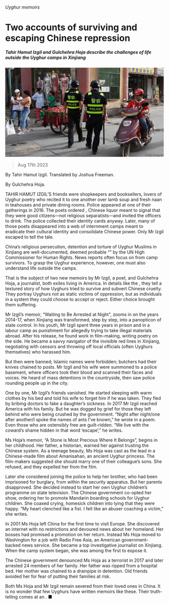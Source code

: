 ###### Uyghur memoirs

# Two accounts of surviving and escaping Chinese repression 

##### Tahir Hamut Izgil and Gulchehra Hoja describe the challenges of life outside the Uyghur camps in Xinjiang 

![image](images/20230819_CUP503.jpg) 

> Aug 17th 2023 

By Tahir Hamut Izgil. Translated by Joshua Freeman. 

By Gulchehra Hoja. 

TAHIR HAMUT IZGIL’S friends were shopkeepers and booksellers, lovers of Uyghur poetry who recited it to one another over lamb soup and fresh naan in teahouses and private dining rooms. Police appeared at one of their gatherings in 2016. The poets ordered , Chinese liquor meant to signal that they were good citizens—not religious separatists—and invited the officers to drink. The police collected their identity cards anyway. Later, many of those poets disappeared into a web of internment camps meant to eradicate their cultural identity and consolidate Chinese power. Only Mr Izgil escaped to tell the tale.

China’s religious persecution, detention and torture of Uyghur Muslims in Xinjiang are well-documented, deemed probable “” by the UN High Commissioner for Human Rights. News reports often focus on  from camp survivors. To grasp the Uyghur experience, however, one must also understand life outside the camps.

That is the subject of two new memoirs by Mr Izgil, a poet, and Gulchehra Hoja, a journalist, both exiles living in America. In details like the , they tell a textured story of how Uyghurs tried to survive and subvert Chinese cruelty. They portray Uyghurs not as static victims of oppression, but as individuals in a system they could choose to accept or reject. Either choice brought them suffering.

Mr Izgil’s memoir, “Waiting to Be Arrested at Night”, zooms in on the years 2014-17, when Xinjiang was transformed, step by step, into a panopticon of state control. In his youth, Mr Izgil spent three years in prison and in a labour camp as punishment for allegedly trying to take illegal materials abroad. After his release, he found work in film-making, writing poetry on the side. He became a savvy navigator of the invisible red lines in Xinjiang, negotiating with censors and throwing off local officials (often Uyghurs themselves) who harassed him.

But then  were banned; Islamic names were forbidden; butchers had their knives chained to posts. Mr Izgil and his wife were summoned to a police basement, where officers took their blood and scanned their faces and voices. He heard of mass detentions in the countryside, then saw police rounding people up in the city.

One by one, Mr Izgil’s friends vanished. He started sleeping with warm clothes by his bed and told his wife to forget him if he was taken. They fled by bribing doctors to fake a daughter’s sickness. In 2017 Mr Izgil reached America with his family. But he was dogged by grief for those they left behind who were being crushed by the government. “Night after night/one after another/I spoke the names of ants I’ve known,” he wrote in a poem. Even those who are ostensibly free are guilt-ridden. “We live with the coward’s shame hidden in that word ‘escape’,” he writes.

Ms Hoja’s memoir, “A Stone is Most Precious Where It Belongs”, begins in her childhood. Her father, a historian, warned her against trusting the Chinese system. As a teenage beauty, Ms Hoja was cast as the lead in a Chinese-made film about Amanisahan, an ancient Uyghur princess. The film-makers suggested she should marry one of their colleague’s sons. She refused, and they expelled her from the film.

Later she considered joining the police to help her brother, who had been imprisoned for burglary, from within the security apparatus. But her parents disapproved. She decided instead to start her own Uyghur children’s programme on state television. The Chinese government co-opted her show, ordering her to promote Mandarin boarding schools for Uyghur children. She coaxed crying, homesick children into lying that they were happy. “My heart clenched like a fist. I felt like an abuser coaching a victim,” she writes.

In 2001 Ms Hoja left China for the first time to visit Europe. She discovered an internet with no restrictions and devoured news about her homeland. Her bosses had promised a promotion on her return. Instead Ms Hoja moved to Washington for a job with Radio Free Asia, an American government-backed news service. She became a top investigative journalist on Xinjiang. When the camp system began, she was among the first to expose it.

The Chinese government denounced Ms Hoja as a terrorist in 2017 and later arrested 24 members of her family. Her father was ripped from a hospital bed. Her mother was chained to a drainpipe in detention. Old friends avoided her for fear of putting their families at risk.

Both Ms Hoja and Mr Izgil remain severed from their loved ones in China. It is no wonder that few Uyghurs have written memoirs like these. Their truth-telling comes at an . ■


